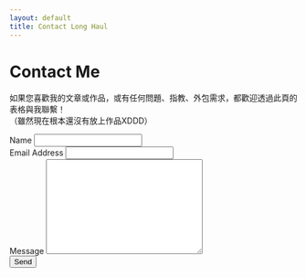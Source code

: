 ```yaml
---
layout: default
title: Contact Long Haul
---
```


<div id="contact">
  <h1 class="pageTitle">Contact Me</h1>
  <div class="contactContent">
  <p class="intro">如果您喜歡我的文章或作品，或有任何問題、指教、外包需求，都歡迎透過此頁的表格與我聯繫！<br>（雖然現在根本還沒有放上作品XDDD）</p>
    <!-- <p></p> -->
    <!-- <p></p> -->
  </div>
  <form action="http://formspree.io/yoisushi@boun.cr" method="POST">
    <label for="name">Name</label>
    <input type="text" id="name" name="name" class="full-width" style="font-size:1em"><br>
    <label for="email">Email Address</label>
    <input type="email" id="email" name="_replyto" class="full-width" style="font-size:1em"><br>
    <label for="message">Message</label>
    <textarea name="message" id="message" cols="30" rows="10" class="full-width" style="font-size:1em"></textarea><br>
    <input type="submit" value="Send" class="button">
  </form>
</div>
